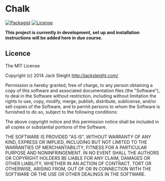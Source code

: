 # Chalk

[![Packagist](http://img.shields.io/packagist/v/jacksleight/chalk.svg?style=flat-square)](https://packagist.org/packages/jacksleight/chalk)
[![License](http://img.shields.io/packagist/l/jacksleight/chalk.svg?style=flat-square)](https://packagist.org/packages/jacksleight/chalk)

**This project is currently in development, set up and installation instructions will be added here in due course.**

## Licence

The MIT License

Copyright (c) 2014 Jack Sleight <http://jacksleight.com/>

Permission is hereby granted, free of charge, to any person obtaining a copy
of this software and associated documentation files (the "Software"), to deal
in the Software without restriction, including without limitation the rights
to use, copy, modify, merge, publish, distribute, sublicense, and/or sell
copies of the Software, and to permit persons to whom the Software is
furnished to do so, subject to the following conditions:

The above copyright notice and this permission notice shall be included in
all copies or substantial portions of the Software.

THE SOFTWARE IS PROVIDED "AS IS", WITHOUT WARRANTY OF ANY KIND, EXPRESS OR
IMPLIED, INCLUDING BUT NOT LIMITED TO THE WARRANTIES OF MERCHANTABILITY,
FITNESS FOR A PARTICULAR PURPOSE AND NONINFRINGEMENT. IN NO EVENT SHALL THE
AUTHORS OR COPYRIGHT HOLDERS BE LIABLE FOR ANY CLAIM, DAMAGES OR OTHER
LIABILITY, WHETHER IN AN ACTION OF CONTRACT, TORT OR OTHERWISE, ARISING FROM,
OUT OF OR IN CONNECTION WITH THE SOFTWARE OR THE USE OR OTHER DEALINGS IN
THE SOFTWARE.
